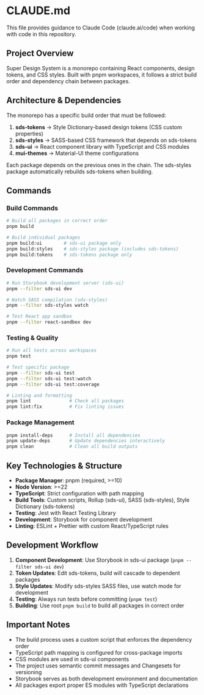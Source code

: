 # CLAUDE.md

This file provides guidance to Claude Code (claude.ai/code) when working with code in this repository.

## Project Overview

Super Design System is a monorepo containing React components, design tokens, and CSS styles. Built with pnpm workspaces, it follows a strict build order and dependency chain between packages.

## Architecture & Dependencies

The monorepo has a specific build order that must be followed:
1. **sds-tokens** → Style Dictionary-based design tokens (CSS custom properties)
2. **sds-styles** → SASS-based CSS framework that depends on sds-tokens 
3. **sds-ui** → React component library with TypeScript and CSS modules
4. **mui-themes** → Material-UI theme configurations

Each package depends on the previous ones in the chain. The sds-styles package automatically rebuilds sds-tokens when building.

## Commands

### Build Commands
```bash
# Build all packages in correct order
pnpm build

# Build individual packages
pnpm build:ui        # sds-ui package only
pnpm build:styles    # sds-styles package (includes sds-tokens)  
pnpm build:tokens    # sds-tokens package only
```

### Development Commands
```bash
# Run Storybook development server (sds-ui)
pnpm --filter sds-ui dev

# Watch SASS compilation (sds-styles)
pnpm --filter sds-styles watch

# Test React app sandbox
pnpm --filter react-sandbox dev
```

### Testing & Quality
```bash
# Run all tests across workspaces
pnpm test

# Test specific package
pnpm --filter sds-ui test
pnpm --filter sds-ui test:watch
pnpm --filter sds-ui test:coverage

# Linting and formatting
pnpm lint              # Check all packages
pnpm lint:fix          # Fix linting issues
```

### Package Management
```bash
pnpm install-deps      # Install all dependencies
pnpm update-deps       # Update dependencies interactively
pnpm clean             # Clean all build outputs
```

## Key Technologies & Structure

- **Package Manager**: pnpm (required, >=10)
- **Node Version**: >=22
- **TypeScript**: Strict configuration with path mapping
- **Build Tools**: Custom scripts, Rollup (sds-ui), SASS (sds-styles), Style Dictionary (sds-tokens)
- **Testing**: Jest with React Testing Library
- **Development**: Storybook for component development
- **Linting**: ESLint + Prettier with custom React/TypeScript rules

## Development Workflow

1. **Component Development**: Use Storybook in sds-ui package (`pnpm --filter sds-ui dev`)
2. **Token Updates**: Edit sds-tokens, build will cascade to dependent packages
3. **Style Updates**: Modify sds-styles SASS files, use watch mode for development
4. **Testing**: Always run tests before committing (`pnpm test`)
5. **Building**: Use root `pnpm build` to build all packages in correct order

## Important Notes

- The build process uses a custom script that enforces the dependency order
- TypeScript path mapping is configured for cross-package imports
- CSS modules are used in sds-ui components
- The project uses semantic commit messages and Changesets for versioning
- Storybook serves as both development environment and documentation
- All packages export proper ES modules with TypeScript declarations